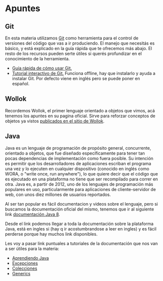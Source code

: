 # Apuntes

## Git

En esta materia utilizamos [Git](https://git-scm.com/) como herramienta para el control de versiones del código que vas a ir produciendo. El manejo que necesitás es básico, y está explicado en la guía rápida que te ofrecemos más abajo. El resto de los recursos pueden serte útiles si querés profundizar en el conocimiento de la herramienta.

* [Guía rápida de cómo usar Git.](https://github.com/obj1-unahur-2018s2/docs/wiki/Guia-r%C3%A1pida-de-GIT)
* [Tutorial interactivo de Git.](https://github.com/jlord/git-it-electron) Funciona offline, hay que instalarlo y ayuda a instalar Git. Por defecto viene en inglés pero se puede poner en español.

## Wollok

Recordemos Wollok, el primer lenguaje orientado a objetos que vimos, acá tenemos los apuntes en su pagina oficial. Sirve para reforzar conceptos de objetos ya vistos [publicados en el sitio de Wollok](http://www.wollok.org/documentacion/apuntes/). 

## Java

Java es un lenguaje de programación de propósito general, concurrente, orientado a objetos, que fue diseñado específicamente para tener tan pocas dependencias de implementación como fuera posible. Su intención es permitir que los desarrolladores de aplicaciones escriban el programa una vez y lo ejecuten en cualquier dispositivo (conocido en inglés como WORA, o "write once, run anywhere"), lo que quiere decir que el código que es ejecutado en una plataforma no tiene que ser recompilado para correr en otra. Java es, a partir de 2012, uno de los lenguajes de programación más populares en uso, particularmente para aplicaciones de cliente-servidor de web, con unos diez millones de usuarios reportados.

Al ser tan popular es fácil documentacion y videos sobre el lenguaje, pero si buscamos la documentación oficial del mismo, tenemos que ir al siguiente link [documentación Java 8](https://docs.oracle.com/javase/8/docs/).

Desde el link podemos llegar a toda la documentación sobre la plataforma Java, está en ingles si (hay q ir acostumbrandose a leer en ingles) y es fácil perderse  porque hay muchos link disponibles.

Les voy a pasar link puntuales a tutoriales de la documentación que nos van a ser útiles para la materia:

- [Aprendiendo Java](https://docs.oracle.com/javase/tutorial/java/index.html)
- [Excepciones](https://docs.oracle.com/javase/tutorial/essential/exceptions/index.html)
- [Colecciones](https://docs.oracle.com/javase/tutorial/collections/index.html)
- [Generics](https://docs.oracle.com/javase/tutorial/extra/generics/index.html)

